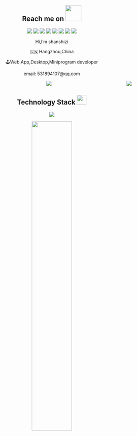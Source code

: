 
<h2 align="center">Reach me on <img src="https://media.giphy.com/media/mGcNjsfWAjY5AEZNw6/giphy.gif" width="50"></h2>

<p align="center">
  <img src="https://img.shields.io/badge/C-00599C?style=flat-square&logo=c&logoColor=white"/>
  <img src="https://img.shields.io/badge/Javascript-00599C?style=flat-square&logo=Javascript"/>
  <img src="https://img.shields.io/badge/-Java-E34A86?style=flat-square&logo=Java"/>
  <img src="https://img.shields.io/badge/-Php-00599C?style=flat-square&logo=Php"/>
  <img src="https://img.shields.io/badge/-Python-E34F26?style=flat-square&logo=Python&logoColor=white"/>
  <img src="https://img.shields.io/badge/-CSS3-1572B6?style=flat-square&logo=css3"/>
  <img src="https://img.shields.io/badge/-Pascal-563D7C?style=flat-square&logo=Pascal"/>
  <img src="https://img.shields.io/badge/-Golang-430098?style=flat-square&logo=Golang"/>
 </p>
 
<p align="center">
  
  <p align="center">Hi,I’m shanshizi</p>

  <p align="center">🇨🇳 Hangzhou,China</p>

  <p align="center">🕹Web,App,Desktop,Miniprogram developer</p>

  <p align="center">email: 531894107@qq.com</p>
  
</p>

<p align = "center">
  
  <img src="https://github-readme-stats.vercel.app/api?username=shanshizi&show_icons=true&theme=tokyonight&line_height=27">
  
  <img align="right" src="https://github-readme-stats.vercel.app/api/top-langs/?username=shanshizi&theme=radical&layout=compact">
  
</p>
 

<p align="center">
  
  <h2 align="center">Technology Stack <img src="https://media.giphy.com/media/WUlplcMpOCEmTGBtBW/giphy.gif" width="30"></h2>
  
<p align="center">

  
<p align="center">
 <img src="https://activity-graph.herokuapp.com/graph?username=shanshizi&theme=redical">
</p>

<p align="center">
<img width="50%" src="https://github-readme-streak-stats.herokuapp.com/?user=shanshizi&show_icons=true&locale=en&layout=compact&theme=radical&line_height=0" />
</p>

<!---
![Python](https://img.shields.io/badge/-Python-192133?style=flat-square&logo=python&logoColor=white)
![Java](https://img.shields.io/badge/-Java-192133?style=flat-square&logo=figma&logoColor=white)
![Php](https://img.shields.io/badge/-PHP-192133?style=flat-square&logo=figma&logoColor=white)
![Javascript](https://img.shields.io/badge/-Javascript-192133?style=flat-square&logo=figma&logoColor=white)
![Golang](https://img.shields.io/badge/-Golang-192133?style=flat-square&logo=redis&logoColor=white)
--->

<!---
shanshizi/shanshizi is a ✨ special ✨ repository because its `README.md` (this file) appears on your GitHub profile.
You can click the Preview link to take a look at your changes.
--->
